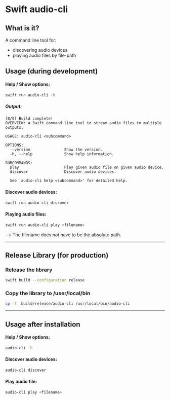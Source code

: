 # Swift audio-cli

## What is it?
A command line tool for:
- discovering audio devices
- playing audio files by file-path

## Usage (during development)

#### Help / Show options:
```bash
swift run audio-cli -h
```

##### Output:
```
[0/0] Build complete!
OVERVIEW: A Swift command-line tool to stream audio files to multiple outputs.

USAGE: audio-cli <subcommand>

OPTIONS:
  --version               Show the version.
  -h, --help              Show help information.

SUBCOMMANDS:
  play                    Play given audio file on given audio device.
  discover                Discover audio devices.

  See 'audio-cli help <subcommand>' for detailed help.
```

#### Discover audio devices:
```bash
swift run audio-cli discover
```

#### Playing audio files:
```bash
swift run audio-cli play <filename>
```
--> The filename does *not* have to be the absolute path.

---

## Release Library (for production)
### Release the library

```bash
swift build --configuration release
```

### Copy the library to /user/local/bin
```bash
cp -f .build/release/audio-cli /usr/local/bin/audio-cli
```

---

## Usage after installation

#### Help / Show options:
```bash
audio-cli -h
```

#### Discover audio devices:
```bash
audio-cli discover
```

#### Play audio file:
```bash
audio-cli play <filename>
```